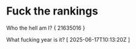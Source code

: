 # Fuck the rankings

Who the hell am I?
{ 21635016 }

What fucking year is it?
[ 2025-06-17T10:13:20Z ]
